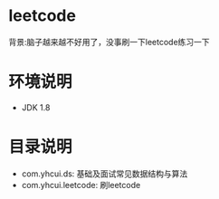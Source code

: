# leetcode
背景:脑子越来越不好用了，没事刷一下leetcode练习一下

# 环境说明
* JDK 1.8

# 目录说明
* com.yhcui.ds: 基础及面试常见数据结构与算法
* com.yhcui.leetcode: 刷leetcode 
